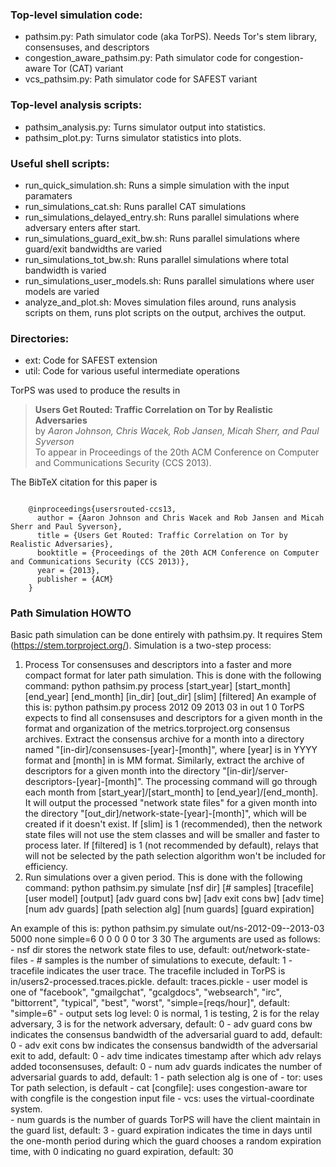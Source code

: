 ### Top-level simulation code:
- pathsim.py: Path simulator code (aka TorPS). Needs Tor's stem library, consensuses, and descriptors
- congestion_aware_pathsim.py: Path simulator code for congestion-aware Tor (CAT) variant
- vcs_pathsim.py: Path simulator code for SAFEST variant

### Top-level analysis scripts:
- pathsim_analysis.py: Turns simulator output into statistics.
- pathsim_plot.py: Turns simulator statistics into plots.

### Useful shell scripts:
- run_quick_simulation.sh: Runs a simple simulation with the input paramaters
- run_simulations_cat.sh: Runs parallel CAT simulations
- run_simulations_delayed_entry.sh: Runs parallel simulations where adversary enters after start.
- run_simulations_guard_exit_bw.sh: Runs parallel simulations where guard/exit bandwidths are varied
- run_simulations_tot_bw.sh: Runs parallel simulations where total bandwidth is varied
- run_simulations_user_models.sh: Runs parallel simulations where user models are varied
- analyze_and_plot.sh: Moves simulation files around, runs analysis scripts on them, runs plot scripts on the output, archives the output.

### Directories:
- ext: Code for SAFEST extension
- util: Code for various useful intermediate operations

TorPS was used to produce the results in
> **Users Get Routed: Traffic Correlation on Tor by Realistic Adversaries**  
> by _Aaron Johnson, Chris Wacek, Rob Jansen, Micah Sherr, and Paul Syverson_  
> To appear in Proceedings of the 20th ACM Conference on Computer and Communications Security (CCS 2013).  

The BibTeX citation for this paper is
<pre><code>
    @inproceedings{usersrouted-ccs13,
      author = {Aaron Johnson and Chris Wacek and Rob Jansen and Micah Sherr and Paul Syverson},
      title = {Users Get Routed: Traffic Correlation on Tor by Realistic Adversaries},
      booktitle = {Proceedings of the 20th ACM Conference on Computer and Communications Security (CCS 2013)},
      year = {2013},
      publisher = {ACM}
    }
</pre></code>

### Path Simulation HOWTO
Basic path simulation can be done entirely with pathsim.py. It requires Stem
(https://stem.torproject.org/). Simulation is a two-step process:
  1. Process Tor consensuses and descriptors into a faster and more compact format for
  later path simulation. This is done with the following command:
    python pathsim.py process [start_year] [start_month] [end_year] [end_month] [in_dir]
        [out_dir] [slim] [filtered]
  An example of this is:
    python pathsim.py process 2012 09 2013 03 in out 1 0
    TorPS expects to find all consensuses and descriptors for a given month in the format
  and organization of the metrics.torproject.org consensus archives. Extract the
  consensus archive for a month into a directory named
  "[in-dir]/consensuses-[year]-[month]", where [year] is in YYYY format and [month]
  in is MM format. Similarly, extract the archive of descriptors for a given month into
  the directory "[in-dir]/server-descriptors-[year]-[month]".
    The processing command will go through each month from [start_year]/[start_month] to
  [end_year]/[end_month]. It will output the processed "network state files" for
  a given month into the directory "[out_dir]/network-state-[year]-[month]", which will
  be created if it doesn't exist.
    If [slim] is 1 (recommended), then the network state files will not use the stem
  classes and will be smaller and faster to process later. If [filtered] is 1 (not
  recommended by default), relays that will not be selected by the path selection
  algorithm won't be included for efficiency.
  2. Run simulations over a given period. This is done with the following command:
    python pathsim.py simulate [nsf dir] [# samples] [tracefile] [user model] [output]
        [adv guard cons bw] [adv exit cons bw] [adv time] [num adv guards]
        [path selection alg] [num guards] [guard expiration]       

  An example of this is:
    python pathsim.py simulate out/ns-2012-09--2013-03 5000 none simple=6 0 0 0 0 0 tor
        3 30
  The arguments are used as follows:
	- nsf dir stores the network state files to use, default: out/network-state-files
	- # samples is the number of simulations to execute, default: 1
	- tracefile indicates the user trace. The tracefile included in TorPS is in/users2-processed.traces.pickle. default: traces.pickle
	- user model is one of "facebook", "gmailgchat", "gcalgdocs", "websearch", "irc",
	  "bittorrent", "typical", "best", "worst", "simple=[reqs/hour]", default: "simple=6"
	- output sets log level: 0 is normal, 1 is testing, 2 is for the relay adversary, 3 is
	  for the network adversary, default: 0
	- adv guard cons bw indicates the consensus bandwidth of the adversarial guard to add,
	  default: 0
	- adv exit cons bw indicates the consensus bandwidth of the adversarial exit to add,
	  default: 0
	- adv time indicates timestamp after which adv relays added toconsensuses, default: 0
    - num adv guards indicates the number of adversarial guards to add, default: 1
    - path selection alg is one of
	    - tor: uses Tor path selection, is default
		- cat [congfile]: uses congestion-aware tor with congfile is the congestion input file
		- vcs: uses the virtual-coordinate system.        
	- num guards is the number of guards TorPS will have the client maintain in the
	    guard list, default: 3
	- guard expiration indicates the time in days until the one-month period during
	    which the guard chooses a random expiration time, with 0 indicating no guard
	    expiration, default: 30